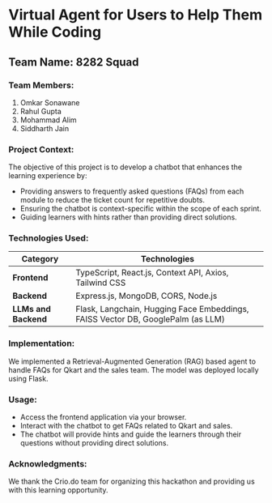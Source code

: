 # Virtual Agent for Users to Help Them While Coding

## Team Name: 8282 Squad

### Team Members:
1. Omkar Sonawane
2. Rahul Gupta
3. Mohammad Alim
4. Siddharth Jain

### Project Context:
The objective of this project is to develop a chatbot that enhances the learning experience by:
- Providing answers to frequently asked questions (FAQs) from each module to reduce the ticket count for repetitive doubts.
- Ensuring the chatbot is context-specific within the scope of each sprint.
- Guiding learners with hints rather than providing direct solutions.

### Technologies Used:

| **Category** | **Technologies** |
|--------------|-------------------|
| **Frontend** | TypeScript, React.js, Context API, Axios, Tailwind CSS |
| **Backend**  | Express.js, MongoDB, CORS, Node.js |
| **LLMs and Backend** | Flask, Langchain, Hugging Face Embeddings, FAISS Vector DB, GooglePalm (as LLM) |


### Implementation:
We implemented a Retrieval-Augmented Generation (RAG) based agent to handle FAQs for Qkart and the sales team. The model was deployed locally using Flask. 

### Usage: 
- Access the frontend application via your browser.
- Interact with the chatbot to get FAQs related to Qkart and sales.
- The chatbot will provide hints and guide the learners through their questions without providing direct solutions.

### Acknowledgments:
We thank the Crio.do team for organizing this hackathon and providing us with this learning opportunity.
